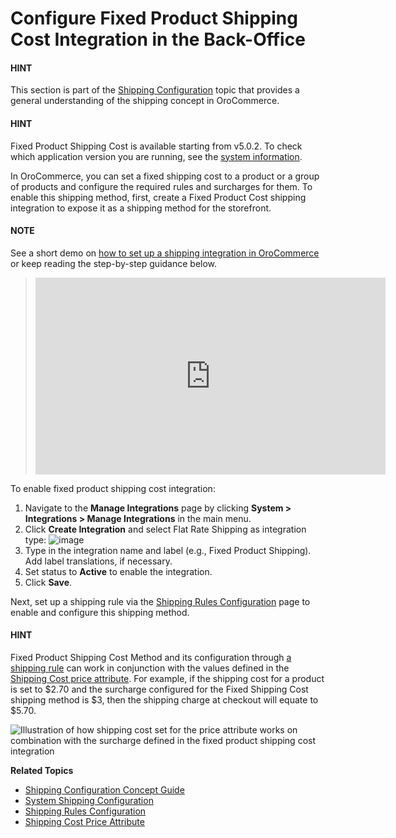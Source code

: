 <a id="doc-integration-fixed-shipping-cost"></a>

# Configure Fixed Product Shipping Cost Integration in the Back-Office

#### HINT
This section is part of the [Shipping Configuration](../../../../concept-guides/shipping-configuration/index.md#admin-guide-shipping) topic that provides a general understanding of the shipping concept in OroCommerce.

#### HINT
Fixed Product Shipping Cost is available starting from v5.0.2. To check which application version you are running, see the [system information](../../system-information/index.md#system-information).

In OroCommerce, you can set a fixed shipping cost to a product or a group of products and configure the required rules and surcharges for them. To enable this shipping method, first, create a Fixed Product Cost shipping integration to expose it as a shipping method for the storefront.

#### NOTE
See a short demo on <a href="https://academy.oroinc.com/media-library/create-shipping-integrations" target="_blank">how to set up a shipping integration in OroCommerce</a> or keep reading the step-by-step guidance below.

> <iframe width="560" height="315" src="https://www.youtube.com/embed/ileKXVTG6B8" frameborder="0" allowfullscreen></iframe>

To enable fixed product shipping cost integration:

1. Navigate to the **Manage Integrations** page by clicking **System > Integrations > Manage Integrations** in the main menu.
2. Click **Create Integration** and select Flat Rate Shipping as integration type:
   ![image](user/img/system/integrations/fixed-product-cost/fixed-product-cost-integration.png)
3. Type in the integration name and label (e.g., Fixed Product Shipping). Add label translations, if necessary.
4. Set status to **Active** to enable the integration.
5. Click **Save**.

Next, set up a shipping rule via the [Shipping Rules Configuration](../../shipping-rules/index.md#sys-shipping-rules) page to enable and configure this shipping method.

#### HINT
Fixed Product Shipping Cost Method and its configuration through [a shipping rule](../../shipping-rules/index.md#shipping-rule-fixed-product-shipping-cost) can work in conjunction with the values defined in the [Shipping Cost price attribute](../../../products/products/manage/view.md#products-shipping-options-price-attribute). For example, if the shipping cost for a product is set to $2.70 and the surcharge configured for the Fixed Shipping Cost shipping method is $3, then the shipping charge at checkout will equate to $5.70.

![Illustration of how shipping cost set for the price attribute works on combination with the surcharge defined in the fixed product shipping cost integration](user/img/products/price_attributes/shipping-cost-price-attribute-with-integration.png)

**Related Topics**

* [Shipping Configuration Concept Guide](../../../../concept-guides/shipping-configuration/index.md#admin-guide-shipping)
* [System Shipping Configuration](../../configuration/commerce/shipping/index.md#configuration-guide-commerce-configuration-shipping)
* [Shipping Rules Configuration](../../shipping-rules/index.md#sys-shipping-rules)
* [Shipping Cost Price Attribute](../../../products/products/manage/view.md#products-shipping-options-price-attribute)
